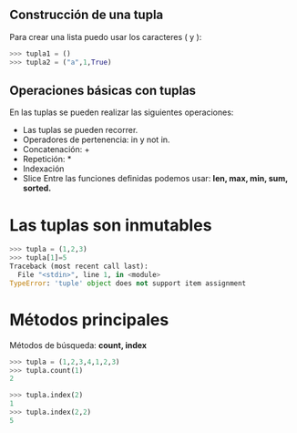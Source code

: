 ## Construcción de una tupla
Para crear una lista puedo usar los caracteres ( y ):
```python
>>> tupla1 = ()
>>> tupla2 = ("a",1,True)
```

## Operaciones básicas con tuplas
En las tuplas se pueden realizar las siguientes operaciones:

* Las tuplas se pueden recorrer.
* Operadores de pertenencia: in y not in.
* Concatenación: +
* Repetición: *
* Indexación
* Slice
Entre las funciones definidas podemos usar: **len, max, min, sum, sorted.**

# Las tuplas son inmutables
```python
>>> tupla = (1,2,3)
>>> tupla[1]=5
Traceback (most recent call last):
  File "<stdin>", line 1, in <module>
TypeError: 'tuple' object does not support item assignment
```

# Métodos principales
Métodos de búsqueda: **count, index**
```python
>>> tupla = (1,2,3,4,1,2,3)
>>> tupla.count(1)
2

>>> tupla.index(2)
1
>>> tupla.index(2,2)
5
```
